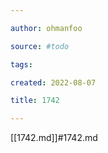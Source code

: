 ```yaml
---

author: ohmanfoo

source: #todo

tags: 

created: 2022-08-07

title: 1742

---
```

[[1742.md]]#1742.md